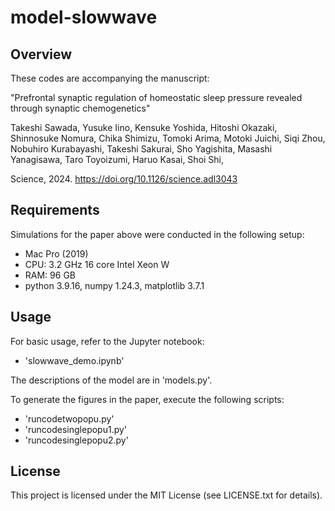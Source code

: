 # model-slowwave

## Overview
These codes are accompanying the manuscript:

"Prefrontal synaptic regulation of homeostatic sleep pressure revealed through synaptic chemogenetics"

Takeshi Sawada, Yusuke Iino, Kensuke Yoshida, Hitoshi Okazaki, Shinnosuke Nomura, Chika Shimizu, Tomoki Arima, Motoki Juichi, Siqi Zhou, Nobuhiro Kurabayashi, Takeshi Sakurai, Sho Yagishita, Masashi Yanagisawa, Taro Toyoizumi, Haruo Kasai, Shoi Shi, 

Science, 2024. https://doi.org/10.1126/science.adl3043


## Requirements
Simulations for the paper above were conducted in the following setup:
- Mac Pro (2019)
- CPU: 3.2 GHz 16 core Intel Xeon W
- RAM: 96 GB
- python 3.9.16, numpy 1.24.3, matplotlib 3.7.1

## Usage
For basic usage, refer to the Jupyter notebook:
- 'slowwave_demo.ipynb'

The descriptions of the model are in 'models.py'.


To generate the figures in the paper, execute the following scripts:
- 'runcodetwopopu.py'
- 'runcodesinglepopu1.py'
- 'runcodesinglepopu2.py'

## License
This project is licensed under the MIT License (see LICENSE.txt for details).
